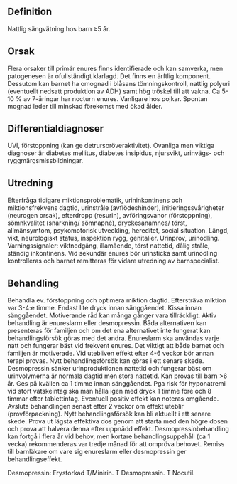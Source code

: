 ## Definition

Nattlig sängvätning hos barn ≥5 år.

## Orsak

Flera orsaker till primär enures finns identifierade och kan samverka, men patogenesen är ofullständigt klarlagd. Det finns en ärftlig komponent. Dessutom kan barnet ha omognad i blåsans tömningskontroll, nattlig polyuri (eventuellt nedsatt produktion av ADH) samt hög tröskel till att vakna. Ca 5-10 % av 7-åringar har nocturn enures. Vanligare hos pojkar. Spontan mognad leder till minskad förekomst med ökad ålder.

## Differentialdiagnoser

UVI, förstoppning (kan ge detrursoröveraktivitet). Ovanliga men viktiga diagnoser är diabetes mellitus, diabetes insipidus, njursvikt, urinvägs- och ryggmärgsmissbildningar.

## Utredning

Efterfråga tidigare miktionsproblematik, urininkontinens och miktionsfrekvens dagtid, urinstråle (avflödeshinder), initieringssvårigheter (neurogen orsak), efterdropp (resurin), avföringsvanor (förstoppning), sömnkvalitet (snarkning/ sömnapné), dryckesanamnes/ törst, allmänsymtom, psykomotorisk utveckling, hereditet, social situation. Längd, vikt, neurologiskt status, inspektion rygg, genitalier. Urinprov, urinodling.
Varningssignaler: viktnedgång, illamående, törst nattetid, dålig stråle, ständig inkontinens. Vid sekundär enures bör urinsticka samt urinodling kontrolleras och barnet remitteras för vidare utredning av barnspecialist.

## Behandling

Behandla ev. förstoppning och optimera miktion dagtid. Eftersträva miktion var 3-4:e timme. Endast lite dryck innan sänggåendet. Kissa innan sänggåendet. Motiverande råd kan många gånger vara tillräckligt. Aktiv behandling är enureslarm eller desmopressin. Båda alternativen kan presenteras för familjen och om det ena alternativet inte fungerat kan behandlingsförsök göras med det andra.
Enureslarm ska användas varje natt och fungerar bäst vid frekvent enures. Det viktigt att både barnet och familjen är motiverade. Vid utebliven effekt efter 4-6 veckor bör annan terapi provas. Nytt behandlingsförsök kan göras i ett senare skede.
Desmopressin sänker urinproduktionen nattetid och fungerar bäst om urinvolymerna är normala dagtid men stora nattetid. Kan provas till barn >6 år. Ges på kvällen ca 1 timme innan sänggåendet. Pga risk för hyponatremi vid stort vätskeintag ska man hålla igen med dryck 1 timme före och 8 timmar efter tablettintag. Eventuell positiv effekt kan noteras omgående. Avsluta behandlingen senast efter 2 veckor om effekt uteblir (provförpackning). Nytt behandlingsförsök kan bli aktuellt i ett senare skede. Prova ut lägsta effektiva dos genom att starta med den högre dosen och prova att halvera denna efter uppnådd effekt. Desmopressinbehandling kan fortgå i flera år vid behov, men kortare behandlingsuppehåll (ca 1 vecka) rekommenderas var tredje månad för att ompröva behovet.
Remiss till barnläkare om vare sig enureslarm eller desmopressin ger behandlingseffekt.


Desmopressin: Frystorkad T/Minirin. T Desmopressin. T Nocutil.


